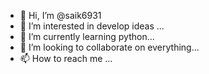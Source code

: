 - 👋 Hi, I’m @saik6931
- 👀 I’m interested in develop ideas ...
- 🌱 I’m currently learning python...
- 💞️ I’m looking to collaborate on everything...
- 📫 How to reach me ...

<!---
saik6931/saik6931 is a ✨ special ✨ repository because its `README.md` (this file) appears on your GitHub profile.
You can click the Preview link to take a look at your changes.
--->
